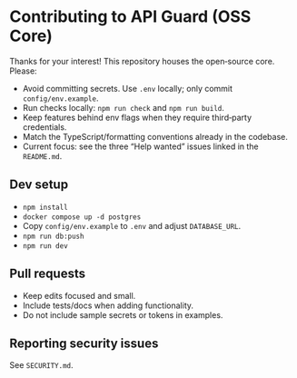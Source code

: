 # Contributing to API Guard (OSS Core)

Thanks for your interest! This repository houses the open‑source core. Please:

- Avoid committing secrets. Use `.env` locally; only commit `config/env.example`.
- Run checks locally: `npm run check` and `npm run build`.
- Keep features behind env flags when they require third‑party credentials.
- Match the TypeScript/formatting conventions already in the codebase.
- Current focus: see the three “Help wanted” issues linked in the `README.md`.

## Dev setup
- `npm install`
- `docker compose up -d postgres`
- Copy `config/env.example` to `.env` and adjust `DATABASE_URL`.
- `npm run db:push`
- `npm run dev`

## Pull requests
- Keep edits focused and small.
- Include tests/docs when adding functionality.
- Do not include sample secrets or tokens in examples.

## Reporting security issues
See `SECURITY.md`.



